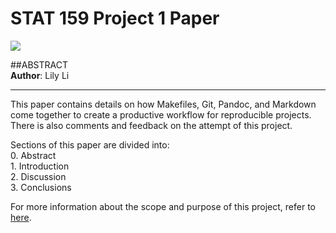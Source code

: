 # STAT 159 Project 1 Paper  
![](https://raw.githubusercontent.com/ucb-stat159/stat159-fall-2016/master/projects/proj01/images/stat159-logo.png)  

##ABSTRACT  
**Author**: Lily Li  

---  

This paper contains details on how Makefiles, Git, Pandoc, and Markdown come together to create a productive workflow for reproducible projects. There is also comments and feedback on the attempt of this project.   

Sections of this paper are divided into:  
	0. Abstract  
	1. Introduction  
	2. Discussion  
	3. Conclusions

For more information about the scope and purpose of this project, refer to [here](https://github.com/CarrotBun/stat159-fall-2016/blob/master/projects/proj01/proj01-essay.Rmd). 

 